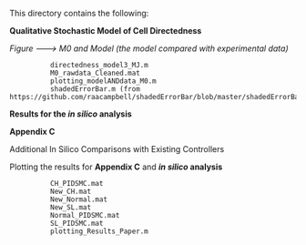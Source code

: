 This directory contains the following:

**Qualitative Stochastic Model of Cell Directedness**

_Figure ---> M0 and Model (the model compared with experimental data)_

              directedness_model3_MJ.m
              M0_rawdata_Cleaned.mat
              plotting_modelANDdata_M0.m
              shadedErrorBar.m (from https://github.com/raacampbell/shadedErrorBar/blob/master/shadedErrorBar.m)



**Results for the _in silico_ analysis**



**Appendix C** 

Additional In Silico Comparisons with Existing Controllers





Plotting the results for **Appendix C** and **_in silico_ analysis**

              CH_PIDSMC.mat
              New_CH.mat
              New_Normal.mat
              New_SL.mat
              Normal_PIDSMC.mat
              SL_PIDSMC.mat
              plotting_Results_Paper.m
